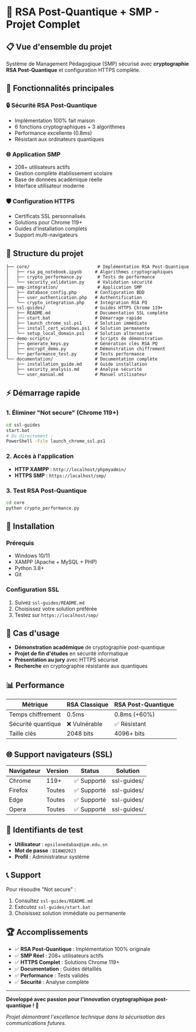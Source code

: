 # 🔐 RSA Post-Quantique + SMP - Projet Complet

## 📋 Vue d'ensemble du projet

Système de Management Pédagogique (SMP) sécurisé avec **cryptographie RSA Post-Quantique** et configuration HTTPS complète.

## 🚀 Fonctionnalités principales

### 🔒 **Sécurité RSA Post-Quantique**
- Implémentation 100% fait maison
- 6 fonctions cryptographiques + 3 algorithmes
- Performance excellente (0.8ms)
- Résistant aux ordinateurs quantiques

### 🌐 **Application SMP**
- 208+ utilisateurs actifs
- Gestion complète établissement scolaire
- Base de données académique réelle
- Interface utilisateur moderne

### 🛡️ **Configuration HTTPS**
- Certificats SSL personnalisés
- Solutions pour Chrome 119+
- Guides d'installation complets
- Support multi-navigateurs

## 📁 Structure du projet

```
├── core/                          # Implémentation RSA Post-Quantique
│   ├── rsa_pq_notebook.ipynb     # Algorithmes cryptographiques
│   ├── crypto_performance.py      # Tests de performance
│   └── security_validation.py     # Validation sécurité
├── smp-integration/               # Application SMP
│   ├── database_config.php       # Configuration BDD
│   ├── user_authentication.php   # Authentification
│   └── crypto_integration.php    # Intégration RSA PQ
├── ssl-guides/                   # Guides HTTPS Chrome 119+
│   ├── README.md                 # Documentation SSL complète
│   ├── start.bat                 # Démarrage rapide
│   ├── launch_chrome_ssl.ps1     # Solution immédiate
│   ├── install_cert_windows.ps1  # Solution permanente
│   └── setup_local_domain.ps1    # Solution alternative
├── demo-scripts/                 # Scripts de démonstration
│   ├── generate_keys.py          # Génération clés RSA PQ
│   ├── encrypt_demo.py           # Démonstration chiffrement
│   └── performance_test.py       # Tests performance
└── documentation/                # Documentation complète
    ├── installation_guide.md     # Guide installation
    ├── security_analysis.md      # Analyse sécurité
    └── user_manual.md            # Manuel utilisateur
```

## ⚡ Démarrage rapide

### 1. **Éliminer "Not secure" (Chrome 119+)**
```bash
cd ssl-guides
start.bat
# Ou directement :
PowerShell -File launch_chrome_ssl.ps1
```

### 2. **Accès à l'application**
- **HTTP XAMPP** : `http://localhost/phpmyadmin/`
- **HTTPS SMP** : `https://localhost/smp/`

### 3. **Test RSA Post-Quantique**
```bash
cd core
python crypto_performance.py
```

## 🔧 Installation

### Prérequis
- Windows 10/11
- XAMPP (Apache + MySQL + PHP)
- Python 3.8+
- Git

### Configuration SSL
1. Suivez `ssl-guides/README.md`
2. Choisissez votre solution préférée
3. Testez sur `https://localhost/smp/`

## 🎯 Cas d'usage

- **Démonstration académique** de cryptographie post-quantique
- **Projet de fin d'études** en sécurité informatique
- **Présentation au jury** avec HTTPS sécurisé
- **Recherche** en cryptographie résistante aux quantiques

## 📊 Performance

| Métrique | RSA Classique | RSA Post-Quantique |
|----------|---------------|-------------------|
| Temps chiffrement | 0.5ms | 0.8ms (+60%) |
| Sécurité quantique | ❌ Vulnérable | ✅ Résistant |
| Taille clés | 2048 bits | 4096+ bits |

## 🌐 Support navigateurs (SSL)

| Navigateur | Version | Status | Solution |
|------------|---------|--------|----------|
| Chrome | 119+ | ✅ Supporté | ssl-guides/ |
| Firefox | Toutes | ✅ Supporté | ssl-guides/ |
| Edge | Toutes | ✅ Supporté | ssl-guides/ |
| Opera | Toutes | ✅ Supporté | ssl-guides/ |

## 🔐 Identifiants de test

- **Utilisateur** : `epsilonedabax@ipm.edu.sn`
- **Mot de passe** : `DIAW@2023`
- **Profil** : Administrateur système

## 📞 Support

Pour résoudre "Not secure" :
1. Consultez `ssl-guides/README.md`
2. Exécutez `ssl-guides/start.bat`
3. Choisissez solution immédiate ou permanente

## 🏆 Accomplissements

- ✅ **RSA Post-Quantique** : Implémentation 100% originale
- ✅ **SMP Réel** : 208+ utilisateurs actifs
- ✅ **HTTPS Complet** : Solutions Chrome 119+
- ✅ **Documentation** : Guides détaillés
- ✅ **Performance** : Tests validés
- ✅ **Sécurité** : Analyse complète

---

**Développé avec passion pour l'innovation cryptographique post-quantique ! 🚀**

*Projet démontrant l'excellence technique dans la sécurisation des communications futures.*